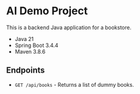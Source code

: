 # AI Demo Project

This is a backend Java application for a bookstore.

- Java 21
- Spring Boot 3.4.4
- Maven 3.8.6

## Endpoints

- `GET /api/books` - Returns a list of dummy books.

